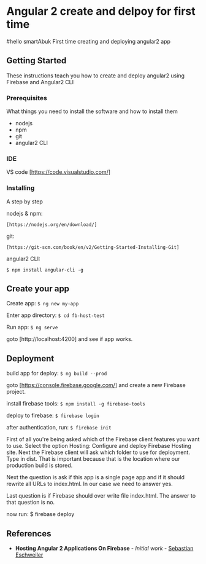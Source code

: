 # Angular 2 create and delpoy for first time
#hello smartAbuk
First time creating and deploying angular2 app

## Getting Started

These instructions teach you how to create and deploy angular2 using Firebase and Angular2 CLI

### Prerequisites

What things you need to install the software and how to install them

- nodejs
- npm
- git
- angular2 CLI

### IDE
VS code [https://code.visualstudio.com/]

### Installing

A step by step 

nodejs & npm:
```
[https://nodejs.org/en/download/]
```

git:
```
[https://git-scm.com/book/en/v2/Getting-Started-Installing-Git]
```

angular2 CLI:
```
$ npm install angular-cli -g
```


## Create your app

Create app: 
```$ ng new my-app```

Enter app directory: 
```$ cd fb-host-test```

Run app: 
```$ ng serve```


goto [http://localhost:4200] and see if app works.

## Deployment
build app for deploy:
```$ ng build --prod```

goto [https://console.firebase.google.com/] and create a new Firebase project.

install firebase tools:
 ```$ npm install -g firebase-tools```

deploy to firebase:
```$ firebase login```

after authentication, run:
```$ firebase init```

First of all you're being asked which of the Firebase client features you want to use. Select the option Hosting: Configure and deploy Firebase Hosting site. Next the Firebase client will ask which folder to use for deployment. Type in dist. That is important because that is the location where our production build is stored. 
 
Next the question is ask if this app is a single page app and if it should rewrite all URLs to index.html. In our case we need to answer yes. 
 
Last question is if Firebase should over write file index.html. The answer to that question is no.


now run:
 $ firebase deploy

## References

* **Hosting Angular 2 Applications On Firebase** - *Initial work* - [Sebastian Eschweiler](https://medium.com/codingthesmartway-com-blog/hosting-angular-2-applications-on-firebase-f194688c978d#.gt2pkhomp)
